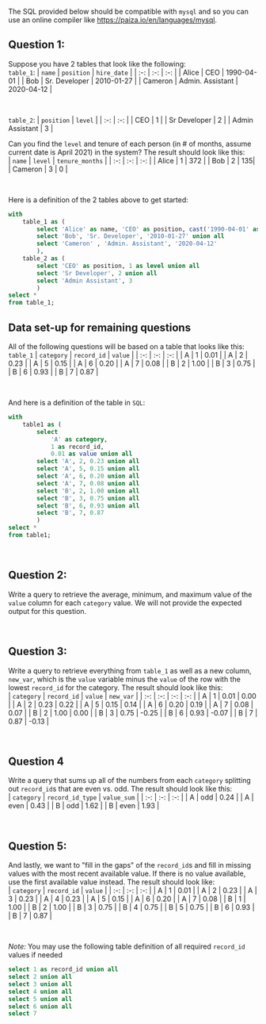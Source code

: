 The SQL provided below should be compatible with `mysql` and so you can use an online compiler like https://paiza.io/en/languages/mysql.

## Question 1:
Suppose you have 2 tables that look like the following:  
`table_1`:
| `name` | `position` | `hire_date` |
| :-: | :-: | :-: |
| Alice | CEO | 1990-04-01 |
| Bob | Sr. Developer | 2010-01-27 |
| Cameron | Admin. Assistant | 2020-04-12 |  

<br/>  

`table_2`:
| `position` | `level` |
| :-: | :-: |
| CEO | 1 |
| Sr Developer | 2 |
| Admin Assistant | 3 |  


Can you find the `level` and tenure of each person (in # of months, assume current date is April 2021) in the system? The result should look like this:  
| `name` | `level` | `tenure_months` |
| :-: | :-: | :-: |
| Alice | 1 | 372 |
| Bob | 2 | 135|
| Cameron | 3 | 0 |  

<br/>  

Here is a definition of the 2 tables above to get started:  
```sql
with
    table_1 as (
        select 'Alice' as name, 'CEO' as position, cast('1990-04-01' as date) as hire_date union all
        select 'Bob', 'Sr. Developer', '2010-01-27' union all
        select 'Cameron' , 'Admin. Assistant', '2020-04-12'
        ),
    table_2 as (
        select 'CEO' as position, 1 as level union all
        select 'Sr Developer', 2 union all
        select 'Admin Assistant', 3
        )
select *
from table_1;
```

## Data set-up for remaining questions
All of the following questions will be based on a table that looks like this:
`table_1`
| `category` | `record_id` | `value` |
| :-: | :-: | :-: |
| A | 1 | 0.01 | 
| A | 2 | 0.23 | 
| A | 5 | 0.15 | 
| A | 6 | 0.20 | 
| A | 7 | 0.08 | 
| B | 2 | 1.00 | 
| B | 3 | 0.75 | 
| B | 6 | 0.93 | 
| B | 7 | 0.87 |   

<br/> 

And here is a definition of the table in `SQL`:  
```sql
with 
	table1 as (
		select 
		    'A' as category, 
		    1 as record_id,
		    0.01 as value union all
		select 'A', 2, 0.23 union all
		select 'A', 5, 0.15 union all
		select 'A', 6, 0.20 union all
		select 'A', 7, 0.08 union all
		select 'B', 2, 1.00 union all
		select 'B', 3, 0.75 union all
		select 'B', 6, 0.93 union all
		select 'B', 7, 0.87
		)
select * 
from table1;
```  


<br/>

## Question 2:
Write a query to retrieve the average, minimum, and maximum value of the `value` column for each `category` value. We will not provide the expected output for this question. 

<br/>

## Question 3:
Write a query to retrieve everything from `table_1` as well as a new column, `new_var`, which is the `value` variable minus the `value` of the row with the lowest `record_id` for the category. The result should look like this:  
| `category` | `record_id` | `value` | `new_var` |
| :-: | :-: | :-: | :-: |
| A | 1 | 0.01 | 0.00 |
| A | 2 | 0.23 | 0.22 | 
| A | 5 | 0.15 | 0.14 | 
| A | 6 | 0.20 | 0.19 | 
| A | 7 | 0.08 | 0.07 | 
| B | 2 | 1.00 | 0.00 | 
| B | 3 | 0.75 | -0.25 | 
| B | 6 | 0.93 | -0.07 | 
| B | 7 | 0.87 | -0.13 |  


<br/>

## Question 4
Write a query that sums up all of the numbers from each `category` splitting out `record_id`s that are even vs. odd. The result should look like this:  
| `category` | `record_id_type` | `value_sum` | 
| :-: | :-: | :-: |
| A | odd | 0.24 |
| A | even | 0.43 |
| B | odd | 1.62 |
| B | even | 1.93 |


<br/>

## Question 5:  

And lastly, we want to "fill in the gaps" of the `record_id`s and fill in missing values with the most recent available value. If there is no value available, use the first available value instead. The result should look like:  
| `category` | `record_id` | `value` |
| :-: | :-: | :-: |
| A | 1 | 0.01 | 
| A | 2 | 0.23 | 
| A | 3 | 0.23 | 
| A | 4 | 0.23 | 
| A | 5 | 0.15 | 
| A | 6 | 0.20 | 
| A | 7 | 0.08 | 
| B | 1 | 1.00 | 
| B | 2 | 1.00 | 
| B | 3 | 0.75 | 
| B | 4 | 0.75 | 
| B | 5 | 0.75 | 
| B | 6 | 0.93 | 
| B | 7 | 0.87 | 

<br/>

*Note:* You may use the following table definition of all required `record_id` values if needed
```sql
select 1 as record_id union all
select 2 union all
select 3 union all
select 4 union all
select 5 union all
select 6 union all
select 7
```

